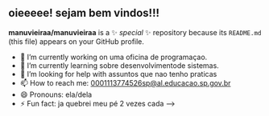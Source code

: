 ## oieeeee! sejam bem vindos!!!
**manuvieiraa/manuvieiraa** is a ✨ _special_ ✨ repository because its `README.md` (this file) appears on your GitHub profile.

- 🔭 I’m currently working on uma oficina de programaçao.
- 🌱 I’m currently learning sobre desenvolvimentode sistemas. 
- 🤔 I’m looking for help with assuntos que nao tenho praticas 
- 📫 How to reach me: 0001113774526sp@al.educacao.sp.gov.br
- 😄 Pronouns: ela/dela 
- ⚡ Fun fact: ja quebrei meu pé 2 vezes cada 
-->

